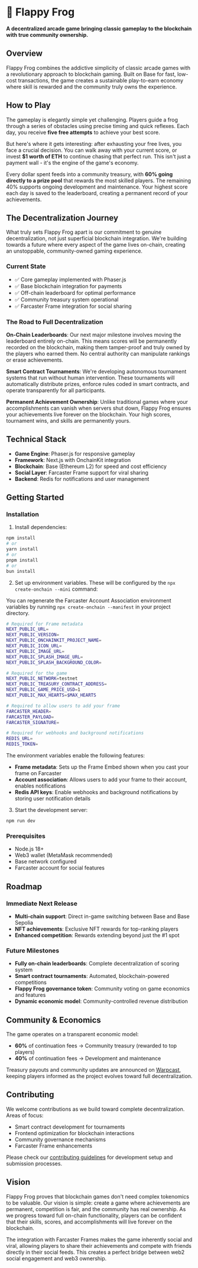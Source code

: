 # 🐸 Flappy Frog

**A decentralized arcade game bringing classic gameplay to the blockchain with true community ownership.**

## Overview

Flappy Frog combines the addictive simplicity of classic arcade games with a revolutionary approach to blockchain gaming. Built on Base for fast, low-cost transactions, the game creates a sustainable play-to-earn economy where skill is rewarded and the community truly owns the experience.

## How to Play

The gameplay is elegantly simple yet challenging. Players guide a frog through a series of obstacles using precise timing and quick reflexes. Each day, you receive **five free attempts** to achieve your best score. 

But here's where it gets interesting: after exhausting your free lives, you face a crucial decision. You can walk away with your current score, or invest **$1 worth of ETH** to continue chasing that perfect run. This isn't just a payment wall - it's the engine of the game's economy.

Every dollar spent feeds into a community treasury, with **60% going directly to a prize pool** that rewards the most skilled players. The remaining 40% supports ongoing development and maintenance. Your highest score each day is saved to the leaderboard, creating a permanent record of your achievements.

## The Decentralization Journey

What truly sets Flappy Frog apart is our commitment to genuine decentralization, not just superficial blockchain integration. We're building towards a future where every aspect of the game lives on-chain, creating an unstoppable, community-owned gaming experience.

### Current State

- ✅ Core gameplay implemented with Phaser.js
- ✅ Base blockchain integration for payments
- ✅ Off-chain leaderboard for optimal performance
- ✅ Community treasury system operational
- ✅ Farcaster Frame integration for social sharing

### The Road to Full Decentralization

**On-Chain Leaderboards**: Our next major milestone involves moving the leaderboard entirely on-chain. This means scores will be permanently recorded on the blockchain, making them tamper-proof and truly owned by the players who earned them. No central authority can manipulate rankings or erase achievements.

**Smart Contract Tournaments**: We're developing autonomous tournament systems that run without human intervention. These tournaments will automatically distribute prizes, enforce rules coded in smart contracts, and operate transparently for all participants.

**Permanent Achievement Ownership**: Unlike traditional games where your accomplishments can vanish when servers shut down, Flappy Frog ensures your achievements live forever on the blockchain. Your high scores, tournament wins, and skills are permanently yours.

## Technical Stack

- **Game Engine**: Phaser.js for responsive gameplay
- **Framework**: Next.js with OnchainKit integration
- **Blockchain**: Base (Ethereum L2) for speed and cost efficiency  
- **Social Layer**: Farcaster Frame support for viral sharing
- **Backend**: Redis for notifications and user management

## Getting Started

### Installation

1. Install dependencies:

```bash
npm install
# or
yarn install
# or
pnpm install
# or
bun install
```

2. Set up environment variables. These will be configured by the `npx create-onchain --mini` command:

You can regenerate the Farcaster Account Association environment variables by running `npx create-onchain --manifest` in your project directory.

```bash
# Required for Frame metadata
NEXT_PUBLIC_URL=
NEXT_PUBLIC_VERSION=
NEXT_PUBLIC_ONCHAINKIT_PROJECT_NAME=
NEXT_PUBLIC_ICON_URL=
NEXT_PUBLIC_IMAGE_URL=
NEXT_PUBLIC_SPLASH_IMAGE_URL=
NEXT_PUBLIC_SPLASH_BACKGROUND_COLOR=

# Required for the game
NEXT_PUBLIC_NETWORK=testnet
NEXT_PUBLIC_TREASURY_CONTRACT_ADDRESS=
NEXT_PUBLIC_GAME_PRICE_USD=1
NEXT_PUBLIC_MAX_HEARTS=$MAX_HEARTS

# Required to allow users to add your frame
FARCASTER_HEADER=
FARCASTER_PAYLOAD=
FARCASTER_SIGNATURE=

# Required for webhooks and background notifications
REDIS_URL=
REDIS_TOKEN=
```

The environment variables enable the following features:
- **Frame metadata**: Sets up the Frame Embed shown when you cast your frame on Farcaster
- **Account association**: Allows users to add your frame to their account, enables notifications
- **Redis API keys**: Enable webhooks and background notifications by storing user notification details

3. Start the development server:

```bash
npm run dev
```

### Prerequisites
- Node.js 18+ 
- Web3 wallet (MetaMask recommended)
- Base network configured
- Farcaster account for social features

## Roadmap

### Immediate Next Release
- **Multi-chain support**: Direct in-game switching between Base and Base Sepolia
- **NFT achievements**: Exclusive NFT rewards for top-ranking players
- **Enhanced competition**: Rewards extending beyond just the #1 spot

### Future Milestones
- **Fully on-chain leaderboards**: Complete decentralization of scoring system
- **Smart contract tournaments**: Automated, blockchain-powered competitions
- **Flappy Frog governance token**: Community voting on game economics and features
- **Dynamic economic model**: Community-controlled revenue distribution

## Community & Economics

The game operates on a transparent economic model:
- **60%** of continuation fees → Community treasury (rewarded to top players)
- **40%** of continuation fees → Development and maintenance

Treasury payouts and community updates are announced on [Warpcast](https://warpcast.com), keeping players informed as the project evolves toward full decentralization.

## Contributing

We welcome contributions as we build toward complete decentralization. Areas of focus:
- Smart contract development for tournaments
- Frontend optimization for blockchain interactions
- Community governance mechanisms
- Farcaster Frame enhancements

Please check our [contributing guidelines](CONTRIBUTING.md) for development setup and submission processes.

## Vision

Flappy Frog proves that blockchain games don't need complex tokenomics to be valuable. Our vision is simple: create a game where achievements are permanent, competition is fair, and the community has real ownership. As we progress toward full on-chain functionality, players can be confident that their skills, scores, and accomplishments will live forever on the blockchain.

The integration with Farcaster Frames makes the game inherently social and viral, allowing players to share their achievements and compete with friends directly in their social feeds. This creates a perfect bridge between web2 social engagement and web3 ownership.
